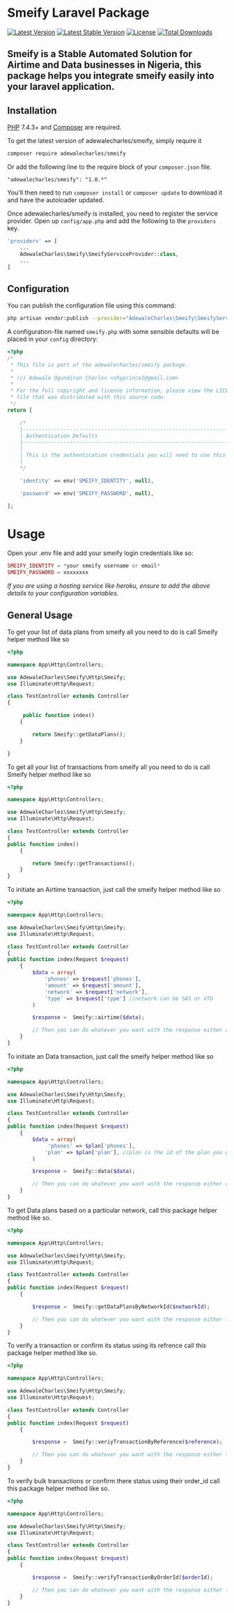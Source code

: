 # Smeify Laravel Package
[![Latest Version](https://img.shields.io/github/release/smeify-package/guzzle.svg?style=flat-square)](https://github.com/adewalecharles/smeify-package/releases)
[![Latest Stable Version](https://poser.pugx.org/adewalecharles/smeify/v/stable.svg)](https://packagist.org/packages/adewalecharles/smeify)
[![License](https://poser.pugx.org/adewalecharles/smeify/license.svg)](LICENSE.md)
[![Total Downloads](https://img.shields.io/packagist/dt/adewalecharles/smeify.svg?style=flat-square)](https://packagist.org/packages/adewalecharles/smeify)

## Smeify is a Stable Automated Solution for Airtime and Data businesses in Nigeria, this package helps you integrate smeify easily into your laravel application.

## Installation

[PHP](https://php.net) 7.4.3+  and [Composer](https://getcomposer.org) are required.

To get the latest version of adewalecharles/smeify, simply require it

```bash
composer require adewalecharles/smeify
```

Or add the following line to the require block of your `composer.json` file.

```
"adewalecharles/smeify": "1.0.*"
```

You'll then need to run `composer install` or `composer update` to download it and have the autoloader updated.



Once adewalecharles/smeify is installed, you need to register the service provider. Open up `config/app.php` and add the following to the `providers` key.

```php
'providers' => [
    ...
    AdewaleCharles\Smeify\SmeifyServiceProvider::class,
    ...
]

```

## Configuration

You can publish the configuration file using this command:

```bash
php artisan vendor:publish --provider="AdewaleCharles\Smeify\SmeifyServiceProvider"
```

A configuration-file named `smeify.php` with some sensible defaults will be placed in your `config` directory:

```php
<?php
/*
 * This file is part of the adewalecharles/smeify package.
 *
 * (c) Adewale Ogundiran Charles <shyprince1@gmail.com>
 *
 * For the full copyright and license information, please view the LICENSE
 * file that was distributed with this source code.
 */
return [

    /*
    |--------------------------------------------------------------------------
    | Authentication Defaults
    |--------------------------------------------------------------------------
    |
    | This is the authentication credentials you will need to use this package
    |
    */

    'identity' => env('SMEIFY_IDENTITY', null),

    'password' => env('SMEIFY_PASSWORD', null),

];

```

# Usage
Open your .env file and add your smeify login credentials like so:

```php
SMEIFY_IDENTITY = *your smeify username or email*
SMEIFY_PASSWORD = xxxxxxxx
```
*If you are using a hosting service like heroku, ensure to add the above details to your configuration variables.*

## General Usage

To get your list of data plans from smeify all you need to do is call Smeify helper method like so

```php
<?php

namespace App\Http\Controllers;

use AdewaleCharles\Smeify\Http\Smeify;
use Illuminate\Http\Request;

class TestController extends Controller
{

     public function index()
    {

        return Smeify::getDataPlans();
    }

}

```

To get all your list of transactions from smeify all you need to do is call Smeify helper method like so

```php
<?php

namespace App\Http\Controllers;

use AdewaleCharles\Smeify\Http\Smeify;
use Illuminate\Http\Request;

class TestController extends Controller
{
public function index()
    {

        return Smeify::getTransactions();
    }
}
```
To initiate an Airtime transaction, just call the smeify helper method like so

```php
<?php

namespace App\Http\Controllers;

use AdewaleCharles\Smeify\Http\Smeify;
use Illuminate\Http\Request;

class TestController extends Controller
{
public function index(Request $request)
    {
        $data = array(
            'phones' => $request['phones'],
            'amount' => $request['amount'],
            'network' => $request['network'],
            'type' => $request['type'] //network can be SAS or VTU
        )

        $response =  Smeify::airtime($data);

        // Then you can do whatever you want with the response either charge your users or log it...
    }
}
```

To initiate an Data transaction, just call the smeify helper method like so

```php
<?php

namespace App\Http\Controllers;

use AdewaleCharles\Smeify\Http\Smeify;
use Illuminate\Http\Request;

class TestController extends Controller
{
public function index(Request $request)
    {
        $data = array(
             'phones' => $plan['phones'],
            'plan' => $plan['plan'], //plan is the id of the plan you got when you called the getDataPlans() method.
        )

        $response =  Smeify::data($data);

        // Then you can do whatever you want with the response either charge your users or log it...
    }
}
```
To get Data plans based on a particular network, call this package helper method like so.

```php
<?php

namespace App\Http\Controllers;

use AdewaleCharles\Smeify\Http\Smeify;
use Illuminate\Http\Request;

class TestController extends Controller
{
public function index(Request $request)
    {

        $response =  Smeify::getDataPlansByNetworkId($networkId);

        // Then you can do whatever you want with the response either log it...
    }
}
```
To verify a transaction or confirm its status using its refrence call this package helper method like so.

```php
<?php

namespace App\Http\Controllers;

use AdewaleCharles\Smeify\Http\Smeify;
use Illuminate\Http\Request;

class TestController extends Controller
{
public function index(Request $request)
    {

        $response =  Smeify::veriyTransactionByReference($reference);

        // Then you can do whatever you want with the response either log it...
    }
}
```

To verify bulk transactions or confirm there status using their order_id call this package helper method like so.

```php
<?php

namespace App\Http\Controllers;

use AdewaleCharles\Smeify\Http\Smeify;
use Illuminate\Http\Request;

class TestController extends Controller
{
public function index(Request $request)
    {

        $response =  Smeify::verifyTransactionByOrderId($orderId);

        // Then you can do whatever you want with the response either log it...
    }
}
```
